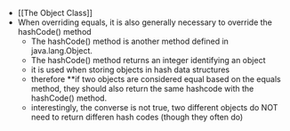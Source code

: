 - [[The Object Class]]
- When overriding equals, it is also generally necessary to override the hashCode() method
	- The hashCode() method is another method defined in java.lang.Object.
	- The hashCode() method returns an integer identifying an object
	- it is used when storing objects in hash data structures
	- therefore **if two objects are considered equal based on the equals method, they should also return the same hashcode with the hashCode() method.
	- interestingly, the converse is not true, two different objects do NOT need to return differen hash codes (though they often do)